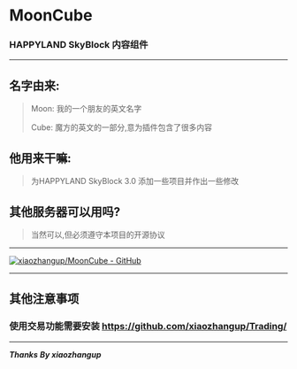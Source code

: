 # MoonCube

### HAPPYLAND SkyBlock 内容组件

---

## 名字由来:

> Moon: 我的一个朋友的英文名字
>
> Cube: 魔方的英文的一部分,意为插件包含了很多内容

## 他用来干嘛:

> 为HAPPYLAND SkyBlock 3.0 添加一些项目并作出一些修改

## 其他服务器可以用吗?

> 当然可以,但必须遵守本项目的开源协议

---

[![xiaozhangup/MoonCube - GitHub](https://gh-card.dev/repos/xiaozhangup/MoonCube.svg)](https://github.com/xiaozhangup/MoonCube)

---

## 其他注意事项
### 使用交易功能需要安装 https://github.com/xiaozhangup/Trading/

---

***Thanks***
***By xiaozhangup***